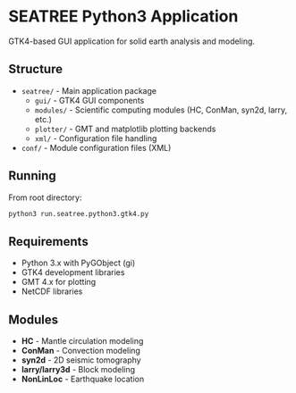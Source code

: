 # SEATREE Python3 Application

GTK4-based GUI application for solid earth analysis and modeling.

## Structure

- `seatree/` - Main application package
  - `gui/` - GTK4 GUI components
  - `modules/` - Scientific computing modules (HC, ConMan, syn2d, larry, etc.)
  - `plotter/` - GMT and matplotlib plotting backends
  - `xml/` - Configuration file handling
- `conf/` - Module configuration files (XML)

## Running

From root directory:
```bash
python3 run.seatree.python3.gtk4.py
```

## Requirements

- Python 3.x with PyGObject (gi)
- GTK4 development libraries
- GMT 4.x for plotting
- NetCDF libraries

## Modules

- **HC** - Mantle circulation modeling
- **ConMan** - Convection modeling
- **syn2d** - 2D seismic tomography
- **larry/larry3d** - Block modeling
- **NonLinLoc** - Earthquake location